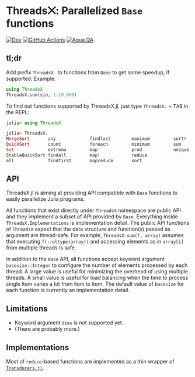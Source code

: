 # Threads⨉: Parallelized `Base` functions

[![Dev](https://img.shields.io/badge/docs-dev-blue.svg)](https://tkf.github.io/ThreadsX.jl/dev)
[![GitHub Actions](https://github.com/tkf/ThreadsX.jl/workflows/Run%20tests/badge.svg)](https://github.com/tkf/ThreadsX.jl/actions?query=workflow%3A%22Run+tests%22)
[![Aqua QA](https://img.shields.io/badge/Aqua.jl-%F0%9F%8C%A2-aqua.svg)](https://github.com/tkf/Aqua.jl)

## tl;dr

Add prefix `ThreadsX.` to functions from `Base` to get some speedup,
if supported.  Example:

```julia
using ThreadsX
ThreadsX.sum(sin, 1:10_000)
```

To find out functions supported by ThreadsX.jl, just type
`ThreadsX.` + <kbd>TAB</kbd> in the REPL:

```julia
julia> using ThreadsX

julia> ThreadsX.
MergeSort       any             findlast        maximum         sort!
QuickSort       count           foreach         minimum         sum
Set             extrema         map             prod            unique
StableQuickSort findall         map!            reduce
all             findfirst       mapreduce       sort
```

## API

ThreadsX.jl is aiming at providing API compatible with `Base`
functions to easily parallelize Julia programs.

All functions that exist directly under `ThreadsX` namespace are
public API and they implement a subset of API provided by `Base`.
Everything inside `ThreadsX.Implementations` is implementation detail.
The public API functions of `ThreadsX` expect that the data structure
and function(s) passed as argument are thread-safe.  For example,
`ThreadsX.sum(f, array)` assumes that executing `f(::eltype(array))`
and accessing elements as in `array[i]` from multiple threads is safe.

In addition to the `Base` API, all functions accept keyword argument
`basesize::Integer` to configure the number of elements processed by
each thread.  A large value is useful for minimizing the overhead of
using multiple threads.  A small value is useful for load balancing
when the time to process single item varies a lot from item to item.
The default value of `basesize` for each function is currently an
implementation detail.

## Limitations

* Keyword argument `dims` is not supported yet.
* (There are probably more.)

## Implementations

Most of `reduce`-based functions are implemented as a thin wrapper of
[`Transducers.jl`](https://github.com/tkf/Transducers.jl).
